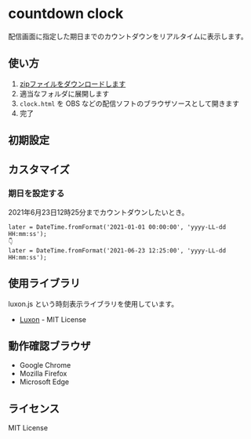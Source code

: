countdown clock
===============

配信画面に指定した期日までのカウントダウンをリアルタイムに表示します。

## 使い方
1. [zipファイルをダウンロードします](https://github.com/PRiMENON/countdown-clock/archive/master.zip)
1. 適当なフォルダに展開します
1. `clock.html` を OBS などの配信ソフトのブラウザソースとして開きます
1. 完了

## 初期設定

## カスタマイズ
### 期日を設定する
2021年6月23日12時25分までカウントダウンしたいとき。
```
later = DateTime.fromFormat('2021-01-01 00:00:00', 'yyyy-LL-dd HH:mm:ss');
👇
later = DateTime.fromFormat('2021-06-23 12:25:00', 'yyyy-LL-dd HH:mm:ss');
```

## 使用ライブラリ
luxon.js という時刻表示ライブラリを使用しています。
* [Luxon](https://moment.github.io/luxon/) - MIT License

## 動作確認ブラウザ

* Google Chrome
* Mozilla Firefox
* Microsoft Edge

## ライセンス
MIT License
